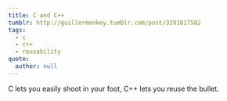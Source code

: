 ```yaml
---
title: C and C++
tumblr: http://guillermonkey.tumblr.com/post/3291017582
tags:
  - c
  - c++
  - reusability
quote:
  author: null
---
```


C lets you easily shoot in your foot, C++ lets you reuse the bullet.
